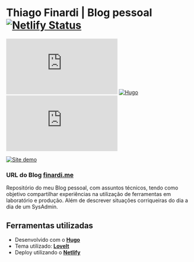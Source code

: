 # Thiago Finardi | Blog pessoal [![Netlify Status](https://api.netlify.com/api/v1/badges/9b131ce8-bcc7-4b17-a179-6f4a487ecdd5/deploy-status)](https://app.netlify.com/sites/finardi/deploys)
[![GitHub release (latest by date)](https://img.shields.io/github/v/release/tfinardi/finardi.me?style=flat-square)](https://github.com/tfinardi/finardi.me/releases)
[![Hugo](https://img.shields.io/badge/Hugo-%5E0.74.3-ff4088?style=flat-square&logo=hugo)](https://gohugo.io/)
[![License](https://img.shields.io/github/license/tfinardi/finardi.me?style=flat-square)](https://github.com/tfinardi/finardi.me/blob/master/LICENSE)

[![Site demo](https://repository-images.githubusercontent.com/295486233/92389180-f6d1-11ea-8c2f-aa31fdc8ebf0)](#)

### URL do Blog [finardi.me](https://finardi.me/)

Repositório do meu Blog pessoal, com assuntos técnicos, tendo como objetivo compartilhar experiências na utilização de ferramentas em laboratório e produção. Além de descrever situações corriqueiras do dia a dia de um SysAdmin.

## Ferramentas utilizadas

* Desenvolvido com o  [**Hugo**](https://gohugo.io/)
* Tema utilizado: [**LoveIt**](https://github.com/dillonzq/LoveIt)
* Deploy utilizando o [**Netlify**](https://www.netlify.com/)
